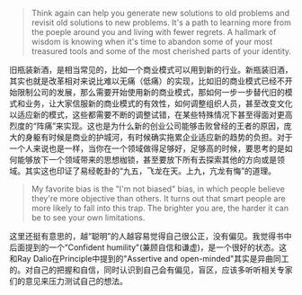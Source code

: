 > Think again can help you generate new solutions to old problems and revisit old solutions to new problems. It's a path to learning more from the poeple around you and living with fewer regrets. A hallmark of wisdom is knowing when it's time to abandon some of your most treasured tools and some of the most cherished parts of your identity.

旧瓶装新酒，是相当常见的，比如一个商业模式可以用到新的行业。新瓶装旧酒，其实也就是改革相对来说比难以无痛（低痛）的实现，比如旧的商业模式已经不开始限制公司的发展，那么需要开始使用新的商业模式，那如何一步一步替代旧的模式和业务，让大家信服新的商业模式的有效性，如何调整组织人员，甚至改变文化以适应新的模式，这些都需要不断的调整试错，在某些特殊情况下甚至得面对更高烈度的“阵痛”来实现。这也是为什么新的创业公司能够击败曾经的王者的原因，庞大的身躯有时候是商业的护城河，有时候确实拖累企业适应新的趋势的负担。对于一个人来说也是一样，当你在一个领域做得足够好，足够高的时候，要思考的是如何能够放下一个领域带来的思想枷锁，甚至要放下所有去探索其他的方向或是领域。其实这也印证了易经乾卦的“九五，飞龙在天。上九，亢龙有悔”的道理。

> My favorite bias is the "I'm not biased" bias, in which people believe they're more objective than others. It turns out that smart people are more likely to fall into this trap. The brighter you are, the harder it can be to see your own limitations.

这里还挺有意思的，越“聪明”的人越容易觉得自己很公正，没有偏见。我觉得书中后面提到的一个“Confident humility"(兼顾自信和谦虚)，是一个很好的状态。这和Ray Dalio在Principle中提到的"Assertive and open-minded"其实是异曲同工的。对自己的把握和自信，同时认识到自己会有偏见，盲区，应该多听听相关专家们的意见来压力测试自己的想法。
